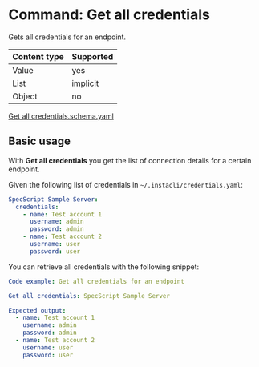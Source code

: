 # Command: Get all credentials

Gets all credentials for an endpoint.

| Content type | Supported |
|--------------|-----------|
| Value        | yes       |
| List         | implicit  |
| Object       | no        |

[Get all credentials.schema.yaml](schema/Get%20all%20credentials.schema.yaml)

## Basic usage

With **Get all credentials** you get the list of connection details for a certain endpoint.

Given the following list of credentials in `~/.instacli/credentials.yaml`:

```yaml file=credentials.yaml
SpecScript Sample Server:
  credentials:
    - name: Test account 1
      username: admin
      password: admin
    - name: Test account 2
      username: user
      password: user
```

<!-- yaml specscript
Credentials: ${SCRIPT_TEMP_DIR}/credentials.yaml
-->


You can retrieve all credentials with the following snippet:

```yaml FIXME instacli -- there was a hack in TestUtil to use mock credentials specified above but now it doesn't work anymore
Code example: Get all credentials for an endpoint

Get all credentials: SpecScript Sample Server

Expected output:
  - name: Test account 1
    username: admin
    password: admin
  - name: Test account 2
    username: user
    password: user
```